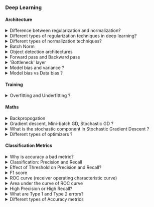 ### Deep Learning

#### Architecture

<details>
  <summary> Difference between regularization and normalization? </summary> 
 
 [(src)](https://stackoverflow.com/questions/47014365/what-is-the-difference-between-normalisation-and-regularisation-in-machine-learn#:~:text=1%20Answer&text=Normalisation%20adjusts%20the%20data%3B%20regularisation,as%20standard%20deviation%20and%20mean.)
  1. Regularization   
    * Regularisation adjusts the prediction function.
  1. Normalization   
    * Normalisation adjusts the data to have same scale.
</details>

<details>
  <summary> Different types of regularization techniques in deep learning? </summary> 
 
 [(src)]()
  * Dropout
  * Reduce model size
  * Increase dataset (Data augmentation)
  * Early stopping
</details>


<details>
  <summary> Different types of normalization techniques? </summary> 
 
 [(src)]()
  * 
  * 
</details>

<details>
  <summary> Batch Norm </summary> 
 
 [(src)]()

</details>

<details>
  <summary> Object detection architectures </summary> 
 
 [(src)]()

</details>

<details>
  <summary> Forward pass and Backward pass </summary> 
 
 [(src)]()

</details>

<details>
  <summary> 'Bottleneck' layer </summary> 
 
 [(src)]()
 A bottleneck is an informal term often used for the layer just before the final output layer that actually does the classification.
  
</details>

<details>
  <summary> Model bias and variance ?</summary> 
 
 [(src)]()
</details>

<details>
  <summary> Model bias vs Data bias ?</summary> 
 
 [(src)]()
</details>


#### Training

<details>
  <summary> Overfitting and Underfitting ?</summary> 
 
 [(src)]()
</details>

#### Maths

<details>
  <summary> Backpropogation </summary> 
 
 [(src)]()

</details>

<details>
  <summary> Gradient descent, Mini-batch GD, Stochastic GD ? </summary> 
 
 [(src)](https://datascience.stackexchange.com/questions/36450/what-is-the-difference-between-gradient-descent-and-stochastic-gradient-descent)

</details>


<details>
  <summary> What is the stochastic component in Stochastic Gradient Descent ? </summary> 
 
 [(src)](https://datascience.stackexchange.com/questions/36450/what-is-the-difference-between-gradient-descent-and-stochastic-gradient-descent)
</details>

<details>
  <summary> Different types of optimizers ? </summary> 

 [(src)]()
  1. Gradient Descent
  1. Momentum based
  1. Adam (adaptive moment estimation)
</details>


#### Classification Metrics

<details>
  <summary> Why is accuracy a bad metric? </summary> 
 
 [(src)]()
Accuracy gives wrong predictive confidance in an class-imbalanced data set.

</details>

<details>
  <summary> Classification: Precision and Recall </summary> 
 
 [(src)](https://developers.google.com/machine-learning/crash-course/classification/precision-and-recall)
* Precision
  * What proportion of positive identifications was actually correct?
  * Precision = TP/(TP + FP)
 
* Recall
  * What proportion of actual positives was identified correctly?
  * Recall = TP /(TP + FN)
 
</details>

<details>
  <summary> Effect of Threshold on Precision and Recall? </summary> 
 
 [(src)]()
 * Increasing classification threshold.
   * In general, raising the classification threshold reduces false positives, thus raising precision.
 * Decreasing classification threshold.
   * Raising our classification threshold will cause the number of true positives to decrease or stay the same and will cause the number of false negatives to increase or stay the same. Thus, recall will either stay constant or decrease.

</details>


<details>
  <summary> F1 score </summary> 
 
 [(src)]()

</details>

<details>
  <summary> ROC curve (receiver operating characteristic curve)  </summary> 
 
 [(src)](https://developers.google.com/machine-learning/crash-course/classification/roc-and-auc)
ROC curve shows the performance of a classification model at all classification threasholds.
It is a graph between Precision (True Positive Rate) and False Positive Rate (FPR) . 

</details>

<details>
  <summary> Area under the curve of ROC curve </summary> 
 
 [(src)](https://developers.google.com/machine-learning/crash-course/classification/roc-and-auc)


</details>

<details>
  <summary>High Precision or High Recall? </summary> 
 
 [(src)](https://medium.com/analytics-vidhya/precision-recall-tradeoff-for-real-world-use-cases-c6de4fabbcd0)
* High Recall:
  * When you cannot afford to have any false negatives, you prioritize recall.
  * When you cannot afford to miss any detection, you look for high recall
  * Medical test (eg. cancer detection), Not Safe For Work (NSFW) images detection
* High Precision
  * When you cannot afford to have any false positives, you prioritize precision.
  * when you cannot afford to have any incorrect detection you look for high precision. 
  * Recommendation Systems, Predicting a good day based on weather conditions to launch satellite, Criminal death punishment, Email spam detection

</details>

<details>
  <summary>What are Type 1 and Type 2 errors? </summary> 
 
 [(src)](https://en.wikipedia.org/wiki/Precision_and_recall)


</details>




<details>
  <summary> Different types of Accuracy metrics </summary> 
 
 [(src)]()
 
  * Training Accuracy   
    * The training accuracy shows the percentage of the images used in the current training batch that were labeled with the correct class.
Validation accuracy is the precision (percentage of correctly-labelled images) on a randomly-selected group of images from a different set.
Cross entropy is a loss function that gives a glimpse into how well the learning process is progressing (lower numbers are better here).

    * A true measure of the performance of the network is to measure its performance on a data set that is not in the training data. This performance is measured using the validation accuracy. If the training accuracy is high but the validation accuracy remains low, that means the network is overfitting, and the network is memorizing particular features in the training images that don't help it classify images more generally.

    * The training's objective is to make the cross entropy as small as possible, so you can tell if the learning is working by keeping an eye on whether the loss keeps trending downwards, ignoring the short-term noise.

</details>


  

